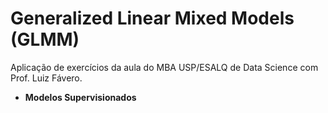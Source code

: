 # Generalized Linear Mixed Models (GLMM)

Aplicação de exercícios da aula do MBA USP/ESALQ de Data Science com Prof. Luiz Fávero.

- **Modelos Supervisionados**

